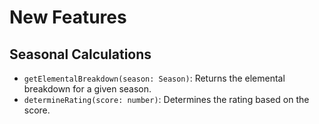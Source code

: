# New Features

## Seasonal Calculations

- `getElementalBreakdown(season: Season)`: Returns the elemental breakdown for a
  given season.
- `determineRating(score: number)`: Determines the rating based on the score.

